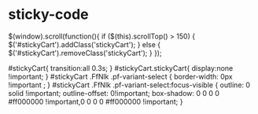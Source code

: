 # sticky-code

$(window).scroll(function(){
    if ($(this).scrollTop() > 150) {
       $('#stickyCart').addClass('stickyCart');
    } else {
       $('#stickyCart').removeClass('stickyCart');
    }
});




#stickyCart{
	transition:all 0.3s;
}
#stickyCart.stickyCart{
	display:none !important;
}
#stickyCart .FfNlk .pf-variant-select  {
	border-width: 0px !important  ;
}
#stickyCart .FfNlk .pf-variant-select:focus-visible {
	outline: 0 solid   !important;
	outline-offset: 0!important;
	box-shadow: 0 0 0 0 #ff000000 !important,0 0 0 0 #ff000000 !important;
}
